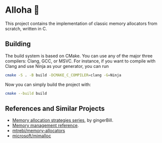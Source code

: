 # Alloha 🌺

This project contains the implementation of classic memory allocators from scratch, written in C.

## Building

The build system is based on CMake. You can use any of the major three compilers: Clang, GCC,
or MSVC. For instance, if you want to compile with Clang and use Ninja as your generator, you can
run

```bash
cmake -S . -B build -DCMAKE_C_COMPILER=clang -G=Ninja
```

Now you can simply build the project with:

```bash
cmake --build build
```

## References and Similar Projects

- [Memory allocation strategies series](https://www.gingerbill.org/series/memory-allocation-strategies/), by gingerBill.
- [Memory management reference](https://www.memorymanagement.org/index.html).
- [mtrebi/memory-allocators](https://github.com/mtrebi/memory-allocators)
- [microsoft/mimalloc](https://github.com/microsoft/mimalloc)
